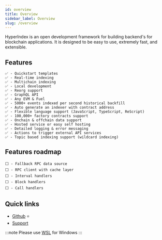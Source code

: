 ```yaml
---
id: overview
title: Overview
sidebar_label: Overview
slug: /overview
---
```


HyperIndex is an open development framework for building backend's for blockchain applications. It is designed to be easy to use, extremely fast, and extensible.

## Features

```
✅ - Quickstart templates
✅ - Real-time indexing
✅ - Multichain indexing
✅ - Local development
✅ - Reorg support
✅ - GraphQL API
✅ - Any EVM & Fuel
✅ - 5000+ events indexed per second historical backfill
✅ - Auto generate an indexer with contract address
✅ - Flexible language support (JavaScript, TypeScript, ReScript)
✅ - 100,000+ factory contracts support
✅ - Onchain & offchain data support
✅ - Hosted service or easy self hosting
✅ - Detailed logging & error messaging
✅ - Actions to trigger external API services
✅ - Topic based indexing support (wildcard indexing)
```

## Features roadmap

```
⬜ - Fallback RPC data source
⬜ - RPC client with cache layer
⬜ - Interval handlers
⬜ - Block handlers
⬜ - Call handlers
```

## Quick links

- [Github](https://github.com/enviodev/hyperindex) ⭐
- [Support](https://discord.gg/Q9qt8gZ2fX)

:::note
Please use [WSL](https://learn.microsoft.com/en-us/windows/wsl/install) for Windows
:::

